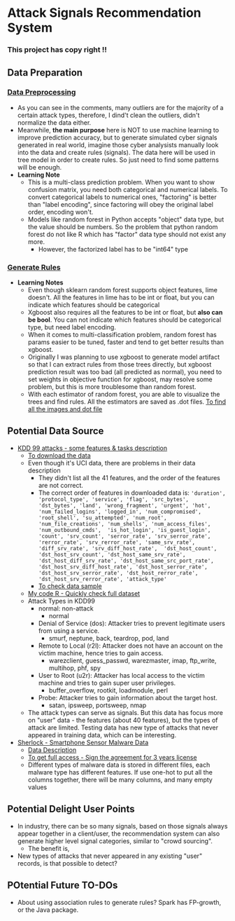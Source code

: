 # Attack Signals Recommendation System

### This project has copy right ‼️

## Data Preparation
### [Data Preprocessing][8]
* As you can see in the comments, many outliers are for the majority of a certain attack types, therefore, I dind't clean the outliers, didn't normalize the data either.
* Meanwhile, <b>the main purpose</b> here is NOT to use machine learning to improve prediction accuracy, but to generate simulated cyber signals generated in real world, imagine those cyber analysists manually look into the data and create rules (signals). The data here will be used in tree model in order to create rules. So just need to find some patterns will be enough.
* <b>Learning Note</b>
  * This is a multi-class prediction problem. When you want to show confusion matrix, you need both categorical and numerical labels. To convert categorical labels to numerical ones, "factoring" is better than "label encoding", since factoring will obey the original label order, encoding won't.
  * Models like random forest in Python accepts "object" data type, but the value should be numbers. So the problem that python random forest do not like R which has "factor" data type should not exist any more.
    * However, the factorized label has to be "int64" type
### [Generate Rules][9]
* <b>Learning Notes</b>
  * Even though sklearn random forest supports object features, lime doesn't. All the features in lime has to be int or float, but you can indicate which features should be categorical
  * Xgboost also requires all the features to be int or float, but <b>also can be bool</b>. You can not indicate which features should be categorical type, but need label encoding.
  * When it comes to multi-classification problem, random forest has params easier to be tuned, faster and tend to get better results than xgboost.
  * Originally I was planning to use xgboost to generate model artifact so that I can extract rules from those trees directly, but xgboost prediction result was too bad (all predicted as normal), you need to set weights in objective function for xgboost, may resolve some problem, but this is more troublesome than random forest.
  * With each estimator of random forest, you are able to visualize the trees and find rules. All the estimators are saved as .dot files. [To find all the images and dot file][10]


## Potential Data Source
* [KDD 99 attacks - some features & tasks description][1]
  * [To download the data][3]
  * Even though it's UCI data, there are problems in their data description
    * They didn't list all the 41 features, and the order of the features are not correct.
    * The correct order of features in downloaded data is: `'duration', 'protocol_type', 'service', 'flag', 'src_bytes', 'dst_bytes', 'land', 'wrong_fragment',
                   'urgent', 'hot', 'num_failed_logins', 'logged_in', 'num_compromised', 'root_shell', 'su_attempted',
                   'num_root', 'num_file_creations', 'num_shells', 'num_access_files', 'num_outbound_cmds', 
                    'is_hot_login', 'is_guest_login', 'count', 'srv_count', 'serror_rate', 'srv_serror_rate',
                    'rerror_rate', 'srv_rerror_rate', 'same_srv_rate', 'diff_srv_rate', 'srv_diff_host_rate', 
                  'dst_host_count', 'dst_host_srv_count', 'dst_host_same_srv_rate', 'dst_host_diff_srv_rate',
                  'dst_host_same_src_port_rate', 'dst_host_srv_diff_host_rate', 'dst_host_serror_rate',
                  'dst_host_srv_serror_rate', 'dst_host_rerror_rate', 'dst_host_srv_rerror_rate', 'attack_type'`
     * [To check data sample][7]
  * [My code R - Quickly check full dataset][2]
  * Attack Types in KDD99
    * normal: non-attack
      * normal
    * Denial of Service (dos): Attacker tries to prevent legitimate users from using a service.
      * smurf, neptune, back, teardrop, pod, land
    * Remote to Local (r2l): Attacker does not have an account on the victim machine, hence tries to gain access.
      * warezclient, guess_passwd, warezmaster, imap, ftp_write, multihop, phf, spy
    * User to Root (u2r): Attacker has local access to the victim machine and tries to gain super user privileges.
      * buffer_overflow, rootkit, loadmodule, perl
    * Probe: Attacker tries to gain information about the target host.
      * satan, ipsweep, portsweep, nmap
  * The attack types can serve as signals. But this data has focus more on "user" data - the features (about 40 features), but the types of attack are limited. Testing data has new type of attacks that never appeared in training data, which can be interesting.
* [Sherlock - Smartphone Sensor Malware Data][4]
  * [Data Description][5]
  * [To get full access - Sign the agreement for 3 years license][6]
  * Different types of malware data is stored in different files, each malware type has different features. If use one-hot to put all the columns together, there will be many columns, and many empty values
  
  
## Potential Delight User Points
* In industry, there can be so many signals, based on those signals always appear together in a client/user, the recommendation system can also generate higher level signal categories, similar to "crowd sourcing".
  * The benefit is, 
* New types of attacks that never appeared in any existing "user" records, is that possible to detect?


## POtential Future TO-DOs
* About using association rules to generate rules? Spark has FP-growth, or the Java package.


[1]:http://kdd.ics.uci.edu/databases/kddcup99/task.html
[2]:https://github.com/hanhanwu/Hanhan_Break_the_Limits/blob/master/attack_signals_recommendation_system/Data_Sources/kdd99_data_check.R
[3]:http://kdd.ics.uci.edu/databases/kddcup99/kddcup99.html
[4]:http://bigdata.ise.bgu.ac.il/sherlock/index.html#/
[5]:http://bigdata.ise.bgu.ac.il/sherlock/index.html#/dataset
[6]:http://bigdata.ise.bgu.ac.il/sherlock/index.html#/download
[7]:https://datahub.io/machine-learning/kddcup99#resource-kddcup99_zip
[8]:https://github.com/hanhanwu/Hanhan_Break_the_Limits/blob/master/attack_signals_recommendation_system/data_preprocessing.ipynb
[9]:https://github.com/hanhanwu/Hanhan_Break_the_Limits/blob/master/attack_signals_recommendation_system/generate_rules.ipynb
[10]:https://github.com/hanhanwu/Hanhan_Break_the_Limits/tree/master/attack_signals_recommendation_system/images
